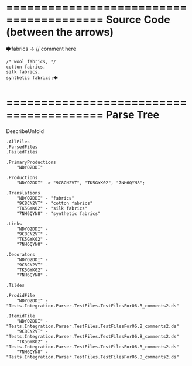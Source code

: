 ========================================
Source Code (between the arrows)
========================================

🡆fabrics -> // comment here

    /* wool fabrics, */
    cotton fabrics,
    silk fabrics,
    synthetic fabrics;🡄

========================================
Parse Tree
========================================
DescribeUnfold

    .AllFiles
    .ParsedFiles
    .FailedFiles

    .PrimaryProductions
        "NDYO2DDI" 

    .Productions
        "NDYO2DDI" -> "9C8CN2VT", "TK5GYK02", "7NH6QYN8";

    .Translations
        "NDYO2DDI" - "fabrics"
        "9C8CN2VT" - "cotton fabrics"
        "TK5GYK02" - "silk fabrics"
        "7NH6QYN8" - "synthetic fabrics"

    .Links
        "NDYO2DDI" - 
        "9C8CN2VT" - 
        "TK5GYK02" - 
        "7NH6QYN8" - 

    .Decorators
        "NDYO2DDI" - 
        "9C8CN2VT" - 
        "TK5GYK02" - 
        "7NH6QYN8" - 

    .Tildes

    .ProdidFile
        "NDYO2DDI" - "Tests.Integration.Parser.TestFiles.TestFilesFor06.B_comments2.ds"

    .ItemidFile
        "NDYO2DDI" - "Tests.Integration.Parser.TestFiles.TestFilesFor06.B_comments2.ds"
        "9C8CN2VT" - "Tests.Integration.Parser.TestFiles.TestFilesFor06.B_comments2.ds"
        "TK5GYK02" - "Tests.Integration.Parser.TestFiles.TestFilesFor06.B_comments2.ds"
        "7NH6QYN8" - "Tests.Integration.Parser.TestFiles.TestFilesFor06.B_comments2.ds"

